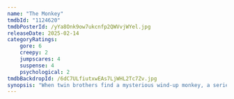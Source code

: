 ```yaml
---
name: "The Monkey"
tmdbId: "1124620"
tmdbPosterId: /yYa8Onk9ow7ukcnfp2QWVvjWYel.jpg
releaseDate: 2025-02-14
categoryRatings:
    gore: 6
    creepy: 2
    jumpscares: 4
    suspense: 4
    psychological: 2
tmdbBackdropId: /6dC7ULfiutxwEAs7LjWHL2Tc7Zv.jpg
synopsis: "When twin brothers find a mysterious wind-up monkey, a series of outrageous deaths tear their family apart. Twenty-five years later, the monkey begins a new killing spree forcing the estranged brothers to confront the cursed toy."
---
```

